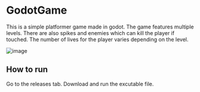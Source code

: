 # GodotGame
This is a simple platformer game made in godot. The game features multiple levels. There are also spikes and enemies which can kill the player if touched. The number of lives for the player varies depending on the level.

![image](https://github.com/53142/GodotGame/assets/89957019/1ac79c93-28c9-41e7-aba5-ace3207a9727)

## How to run
Go to the releases tab. Download and run the excutable file.
